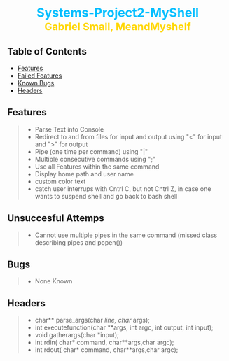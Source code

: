 # <center style = "color:deepskyblue;"> Systems-Project2-MyShell<br><sup style = "color:gold">Gabriel Small, MeandMyshelf</sup>

## Table of Contents
* [Features](https://github.com/stuyvesant-cs/project-the-second-myshell-3-small-meandmyshelf/blob/main/README.md#features)
* [Failed Features](https://github.com/stuyvesant-cs/project-the-second-myshell-3-small-meandmyshelf/blob/main/README.md#unsuccesful-attemps)
* [Known Bugs](https://github.com/stuyvesant-cs/project-the-second-myshell-3-small-meandmyshelf/blob/main/README.md#bugs)
* [Headers](https://github.com/stuyvesant-cs/project-the-second-myshell-3-small-meandmyshelf/blob/main/README.md#headers)

## Features
> * Parse Text into Console
> * Redirect to and from files for input and output using "<"  for input and ">" for output
> * Pipe (one time per command) using "|" 
> * Multiple consecutive commands using ";"
> * Use all Features within the same command
> * Display home path and user name
> * custom color text
> * catch user interrups with Cntrl C, but not Cntrl Z, in case one wants to suspend shell and go back to bash shell
## Unsuccesful Attemps
> * Cannot use multiple pipes in the same command (missed class describing pipes and popen())
## Bugs
> * None Known
## Headers
> * char** parse_args(char *line, char* args);
> * int executefunction(char **args, int argc, int output, int input);
> * void gatherargs(char *input);
> * int rdin( char* command, char**args,char argc);
> * int rdout( char* command, char**args,char argc);
